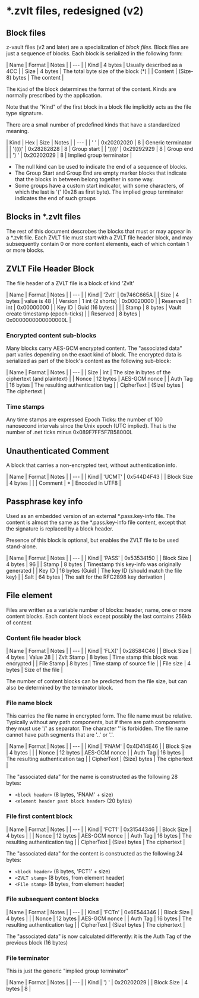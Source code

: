 ﻿# *.zvlt files, redesigned (v2)

## Block files

z-vault files (v2 and later) are a specialization of _block files_.
Block files are just a sequence of blocks. Each block is serialized
in the following form:

| Name | Format | Notes |
| --- |
| Kind | 4 bytes | Usually described as a 4CC |
| Size | 4 bytes | The total byte size of the block (*) |
| Content | (Size-8) bytes | The content |

The `Kind` of the block determines the format of the content. Kinds
are normally prescribed by the application.

Note that the "Kind" of the first block in a block file implicitly
acts as the file type signature.

There are a small number of predefined kinds that have a standardized meaning.

| Kind | Hex | Size | Notes |
| --- |
| '    ' | 0x20202020 | 8 | Generic terminator |
| '((((' | 0x28282828 | 8 | Group start |
| '))))' | 0x29292929 | 8 | Group end |
| ')   ' | 0x20202029 | 8 | Implied group terminator |

* The null kind can be used to indicate the end of a sequence of blocks.
* The Group Start and Group End are empty marker blocks that indicate that
the blocks in between belong together in some way.
* Some groups have a custom start indicator, with some characters,
of which the last is '(' (0x28 as first byte). The implied group
terminator indicates the end of such groups

## Blocks in *.zvlt files

The rest of this document descrobes the blocks that must or may
appear in a *.zvlt file. Each ZVLT file must start with a ZVLT file
header block, and may subsequently contain 0 or more content elements,
each of which contain 1 or more blocks.

## ZVLT File Header Block

The file header of a ZVLT file is a block of kind 'Zvlt'

| Name | Format | Notes |
| --- | 
| Kind | 'Zvlt' | 0x746C665A |
| Size | 4 bytes | value is 48 |
| Version | 1 int (2 shorts) | 0x00020000 |
| Reserved | 1 int | 0x00000000 |
| Key ID | Guid (16 bytes) | |
| Stamp | 8 bytes | Vault create timestamp (epoch-ticks) |
| Reserved | 8 bytes | 0x0000000000000000L |

### Encrypted content sub-blocks

Many blocks carry AES-GCM encrypted content. The "associated data" part
varies depending on the exact kind of block. The encrypted data is
serialized as part of the block's content as the following sub-block:

| Name | Format | Notes |
| --- |
| Size | int | The size in bytes of the ciphertext (and plaintext) |
| Nonce | 12 bytes | AES-GCM nonce |
| Auth Tag | 16 bytes | The resulting authentication tag |
| CipherText | (Size) bytes | The ciphertext |

### Time stamps

Any time stamps are expressed Epoch Ticks: the number of 100 nanosecond
intervals since the Unix epoch (UTC implied). That is the number of 
.net ticks minus 0x089F7FF5F7B58000L

## Unauthenticated Comment

A block that carries a non-encrypted text, without authentication
info.

| Name | Format | Notes |
| --- |
| Kind | 'UCMT' | 0x544D4F43 |
| Block Size | 4 bytes | |
| Comment | * | Encoded in UTF8 |

## Passphrase key info

Used as an embedded version of an external *.pass.key-info file. The
content is almost the same as the *.pass.key-info file content, except
that the signature is replaced by a block header.

Presence of this block is optional, but enables the ZVLT file to be used
stand-alone.

| Name | Format | Notes |
| --- |
| Kind | 'PASS' | 0x53534150 |
| Block Size | 4 bytes | 96 |
| Stamp | 8 bytes | Timestamp this key-info was originally generated |
| Key ID | 16 bytes (Guid) | The key ID (should match the file key) |
| Salt | 64 bytes | The salt for the RFC2898 key derivation |

## File element

Files are written as a variable number of blocks: header, name, one or
more content blocks. Each content block except possibly
the last contains 256kb of content

### Content file header block

| Name | Format | Notes |
| --- |
| Kind | 'FLX(' | 0x28584C46 |
| Block Size | 4 bytes | Value 28 |
| Zvlt Stamp | 8 bytes | Time stamp this block was encrypted |
| File Stamp | 8 bytes | Time stamp of source file |
| File size | 4 bytes | Size of the file |

The number of content blocks can be predicted from the file size, but
can also be determined by the terminator block.

### File name block

This carries the file name in encrypted form. The file name must
be relative. Typically without any path components, but if there are path
components they must use '/' as separator. The character '\' is forbidden.
The file name cannot have path segments that are '..' or '.'.

| Name | Format | Notes |
| --- |
| Kind | 'FNAM' | 0x4D414E46 |
| Block Size | 4 bytes | |
| Nonce | 12 bytes | AES-GCM nonce |
| Auth Tag | 16 bytes | The resulting authentication tag |
| CipherText | (Size) bytes | The ciphertext |

The "associated data" for the name is constructed as the following
28 bytes:

* `<block header>` (8 bytes, 'FNAM' + size)
* `<element header past block header>` (20 bytes)

### File first content block

| Name | Format | Notes |
| --- |
| Kind | 'FCT1' | 0x31544346 |
| Block Size | 4 bytes | |
| Nonce | 12 bytes | AES-GCM nonce |
| Auth Tag | 16 bytes | The resulting authentication tag |
| CipherText | (Size) bytes | The ciphertext |

The "associated data" for the content is constructed as the following
24 bytes:

* `<block header>` (8 bytes, 'FCT1' + size)
* `<ZVLT stamp>` (8 bytes, from element header)
* `<File stamp>` (8 bytes, from element header)

### File subsequent content blocks

| Name | Format | Notes |
| --- |
| Kind | 'FCTn' | 0x6E544346 |
| Block Size | 4 bytes | |
| Nonce | 12 bytes | AES-GCM nonce |
| Auth Tag | 16 bytes | The resulting authentication tag |
| CipherText | (Size) bytes | The ciphertext |

The "associated data" is now calculated differently: it is
the Auth Tag of the previous block (16 bytes)

### File terminator

This is just the generic "implied group terminator"

| Name | Format | Notes |
| --- |
| Kind | ')   ' | 0x20202029 |
| Block Size | 4 bytes | 8 |
